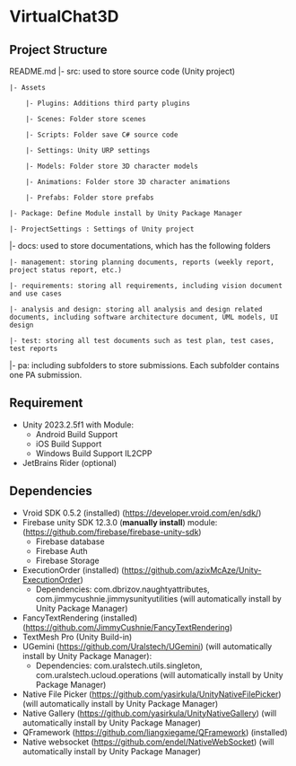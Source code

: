 # VirtualChat3D
## Project Structure 
README.md
|- src: used to store source code (Unity project)

	|- Assets
 
		|- Plugins: Additions third party plugins
  
		|- Scenes: Folder store scenes
  
		|- Scripts: Folder save C# source code
  
		|- Settings: Unity URP settings
  
		|- Models: Folder store 3D character models
  
		|- Animations: Folder store 3D character animations
  
		|- Prefabs: Folder store prefabs
  
	|- Package: Define Module install by Unity Package Manager
 
	|- ProjectSettings : Settings of Unity project
 
|- docs: used to store documentations, which has the following folders

	|- management: storing planning documents, reports (weekly report, project status report, etc.)
 
	|- requirements: storing all requirements, including vision document and use cases
 
	|- analysis and design: storing all analysis and design related documents, including software architecture document, UML models, UI design
 
	|- test: storing all test documents such as test plan, test cases, test reports
 
|- pa: including subfolders to store submissions. Each subfolder contains one PA submission.

## Requirement 
- Unity 2023.2.5f1 with Module: 
	- Android Build Support
	- iOS Build Support 
	- Windows Build Support IL2CPP
- JetBrains Rider (optional)
## Dependencies 
- Vroid SDK 0.5.2 (installed) (https://developer.vroid.com/en/sdk/)
- Firebase unity SDK 12.3.0 (**manually install**) module: (https://github.com/firebase/firebase-unity-sdk)
	- Firebase database
	- Firebase Auth
	- Firebase Storage
- ExecutionOrder (installed) (https://github.com/azixMcAze/Unity-ExecutionOrder)
	- Dependencies: com.dbrizov.naughtyattributes, com.jimmycushnie.jimmysunityutilities (will automatically install by Unity Package Manager)
- FancyTextRendering (installed) (https://github.com/JimmyCushnie/FancyTextRendering)
- TextMesh Pro (Unity Build-in)
- UGemini (https://github.com/Uralstech/UGemini) (will automatically install by Unity Package Manager):
	- Dependencies: com.uralstech.utils.singleton, com.uralstech.ucloud.operations (will automatically install by Unity Package Manager)
- Native File Picker (https://github.com/yasirkula/UnityNativeFilePicker) (will automatically install by Unity Package Manager)
- Native Gallery (https://github.com/yasirkula/UnityNativeGallery) (will automatically install by Unity Package Manager)
- QFramework (https://github.com/liangxiegame/QFramework) (installed)
- Native websocket (https://github.com/endel/NativeWebSocket) (will automatically install by Unity Package Manager)
